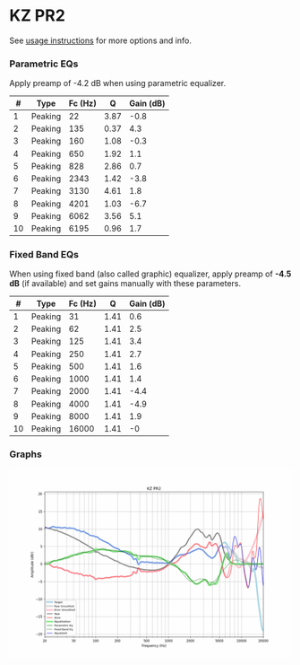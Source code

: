 # KZ PR2
See [usage instructions](https://github.com/jaakkopasanen/AutoEq#usage) for more options and info.

### Parametric EQs
Apply preamp of -4.2 dB when using parametric equalizer.

|   # | Type    |   Fc (Hz) |    Q |   Gain (dB) |
|-----|---------|-----------|------|-------------|
|   1 | Peaking |        22 | 3.87 |        -0.8 |
|   2 | Peaking |       135 | 0.37 |         4.3 |
|   3 | Peaking |       160 | 1.08 |        -0.3 |
|   4 | Peaking |       650 | 1.92 |         1.1 |
|   5 | Peaking |       828 | 2.86 |         0.7 |
|   6 | Peaking |      2343 | 1.42 |        -3.8 |
|   7 | Peaking |      3130 | 4.61 |         1.8 |
|   8 | Peaking |      4201 | 1.03 |        -6.7 |
|   9 | Peaking |      6062 | 3.56 |         5.1 |
|  10 | Peaking |      6195 | 0.96 |         1.7 |

### Fixed Band EQs
When using fixed band (also called graphic) equalizer, apply preamp of **-4.5 dB** (if available) and set gains manually with these parameters.

|   # | Type    |   Fc (Hz) |    Q |   Gain (dB) |
|-----|---------|-----------|------|-------------|
|   1 | Peaking |        31 | 1.41 |         0.6 |
|   2 | Peaking |        62 | 1.41 |         2.5 |
|   3 | Peaking |       125 | 1.41 |         3.4 |
|   4 | Peaking |       250 | 1.41 |         2.7 |
|   5 | Peaking |       500 | 1.41 |         1.6 |
|   6 | Peaking |      1000 | 1.41 |         1.4 |
|   7 | Peaking |      2000 | 1.41 |        -4.4 |
|   8 | Peaking |      4000 | 1.41 |        -4.9 |
|   9 | Peaking |      8000 | 1.41 |         1.9 |
|  10 | Peaking |     16000 | 1.41 |        -0   |

### Graphs
![](./KZ%20PR2.png)
